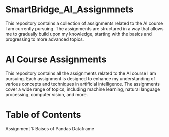 # SmartBridge_AI_Assignmnets
This repository contains a collection of assignments related to the AI course I am currently pursuing. The assignments are structured in a way that allows me to gradually build upon my knowledge, starting with the basics and progressing to more advanced topics.

# AI Course Assignments
This repository contains all the assignments related to the AI course I am pursuing. Each assignment is designed to enhance my understanding of various concepts and techniques in artificial intelligence. The assignments cover a wide range of topics, including machine learning, natural language processing, computer vision, and more.

# Table of Contents
Assignment 1: Baiscs of Pandas Dataframe
